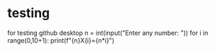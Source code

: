 # testing
for testing github desktop 
n = int(input("Enter any number: "))
for i in range(0,10+1):
    print(f"{n}X{i}={n*i}")
    
